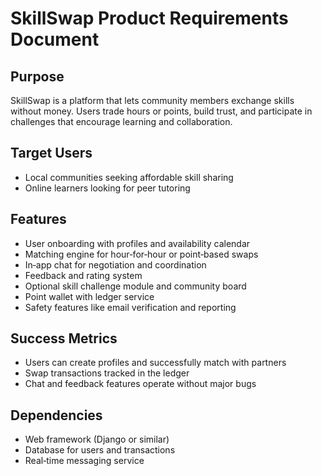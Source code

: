 # SkillSwap Product Requirements Document

## Purpose
SkillSwap is a platform that lets community members exchange skills without money. Users trade hours or points, build trust, and participate in challenges that encourage learning and collaboration.

## Target Users
- Local communities seeking affordable skill sharing
- Online learners looking for peer tutoring

## Features
- User onboarding with profiles and availability calendar
- Matching engine for hour‑for‑hour or point‑based swaps
- In‑app chat for negotiation and coordination
- Feedback and rating system
- Optional skill challenge module and community board
- Point wallet with ledger service
- Safety features like email verification and reporting

## Success Metrics
- Users can create profiles and successfully match with partners
- Swap transactions tracked in the ledger
- Chat and feedback features operate without major bugs

## Dependencies
- Web framework (Django or similar)
- Database for users and transactions
- Real‑time messaging service
